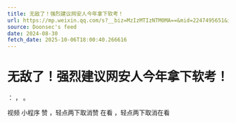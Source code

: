 ```yaml
---
title: 无敌了！强烈建议网安人今年拿下软考！
url: https://mp.weixin.qq.com/s?__biz=MzIzMTIzNTM0MA==&mid=2247495651&idx=1&sn=e19099bed87eeee3dd9842792ebbc80c
source: Doonsec's feed
date: 2024-08-30
fetch_date: 2025-10-06T18:00:40.266616
---
```


# 无敌了！强烈建议网安人今年拿下软考！

：
，
。

视频
小程序
赞
，轻点两下取消赞
在看
，轻点两下取消在看